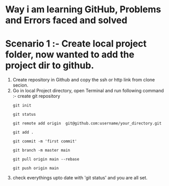 # Way i am learning GitHub, Problems and Errors faced and solved

# Scenario 1 :- Create local project folder, now wanted to add the project dir to github.

1. Create repository in Github and copy the ssh or http link from clone secion.
2. Go in local Project directory, open Terminal and run following command :-
    create git repository
    ```
    git init
    ```
    ```
    git status
    ```
    ```
    git remote add origin  git@github.com:username/your_directory.git
    ```
    ```
    git add .
    ```
    ```
    git commit -m 'first commit'
    ```
    ```
    git branch -m master main
    ```
    ```
    git pull origin main --rebase
    ```
    ```
    git push origin main
    ```
3. check everythings upto date with 'git status' and you are all set.
